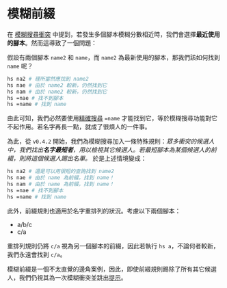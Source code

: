 # 模糊前綴
在 [模糊搜尋衝突](fuzz.md#模糊搜尋衝突) 中提到，若發生多個腳本模糊分數相近時，我們會選擇<b>最近使用的腳本</b>。然而這導致了一個問題：

假設有兩個腳本 `name2` 和 `name`，而 `name2` 為最新使用的腳本，那我們該如何找到 `name` 呢？

```sh
hs na2 # 理所當然應找到 name2
hs nae # 由於 name2 較新，仍然找到它
hs nam # 由於 name2 較新，仍然找到它
hs =nae # 找不到腳本
hs =name # 找到 name
```

由此可知，我們必然要使用[精確搜尋](exact.md) `=name` 才能找到它，等於模糊搜尋功能對它不起作用。若名字再長一點，就成了很煩人的一件事。

為此，從 `v0.4.2` 開始，我們為模糊搜尋加入一條特殊規則：*眾多衝突的候選人中，我們找出<b>名字最短者</b>，用以檢視其它候選人。若最短腳本為某個候選人的前綴，則將這個候選人踢出名單。* 於是上述情境變成：

```sh
hs na2 # 還是可以用很短的查詢找到 name2
hs nae # 由於 name 為前綴，找到 name！
hs nam # 由於 name 為前綴，找到 name！
hs =nae # 找不到腳本
hs =name # 找到 name
```

此外，前綴規則也適用於名字重排列的狀況。考慮以下兩個腳本：

* a/b/c
* c/a

重排列規則仍將 `c/a` 視為另一個腳本的前綴，因此若執行 `hs a`，不論何者較新，我們永遠會找到 `c/a`。

模糊前綴是一個不太直覺的邊角案例，因此，即使前綴規則踢除了所有其它候選人，我們仍視其為一次模糊衝突並跳出[提示](fuzz.md#提示)。